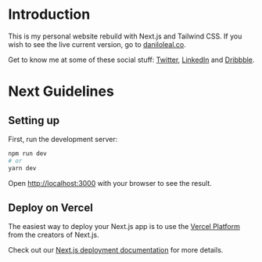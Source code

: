 # Introduction

This is my personal website rebuild with Next.js and Tailwind CSS.
If you wish to see the live current version, go to [daniloleal.co](daniloleal.co).

Get to know me at some of these social stuff: [Twitter](https://twitter.com/danilobontempo), [LinkedIn](https://www.linkedin.com/in/danilobleal/) and [Dribbble](https://dribbble.com/danilobontempo).

# Next Guidelines

## Setting up

First, run the development server:

```bash
npm run dev
# or
yarn dev
```

Open [http://localhost:3000](http://localhost:3000) with your browser to see the result.

## Deploy on Vercel

The easiest way to deploy your Next.js app is to use the [Vercel Platform](https://vercel.com/import?utm_medium=default-template&filter=next.js&utm_source=create-next-app&utm_campaign=create-next-app-readme) from the creators of Next.js.

Check out our [Next.js deployment documentation](https://nextjs.org/docs/deployment) for more details.
